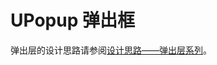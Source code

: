 # UPopup 弹出框

弹出层的设计思路请参阅[设计思路——弹出层系列](/ui-design/popper)。

<u-h2-tabs router>
    <u-h2-tab title="基础示例" to="/components/u-popup/examples"></u-h2-tab>
    <u-h2-tab title="API" to="/components/u-popup/api"></u-h2-tab>
</u-h2-tabs>

<router-view></router-view>
